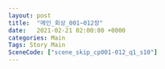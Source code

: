```yaml
---
layout: post
title:  "메인_회상_001~012장"
date:   2021-02-21 02:00:00 +0000
categories: Main
Tags: Story Main
SceneCode: ["scene_skip_cp001-012_q1_s10"]
---
```

